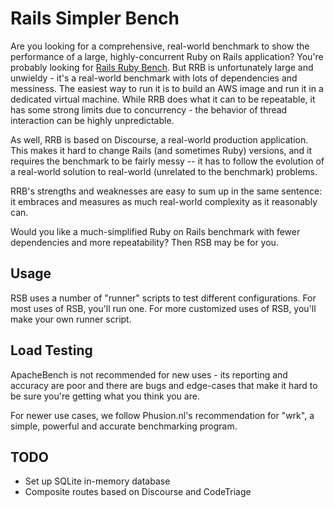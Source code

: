 # Rails Simpler Bench

Are you looking for a comprehensive, real-world benchmark to show the
performance of a large, highly-concurrent Ruby on Rails application?
You're probably looking for [Rails Ruby
Bench](https://github.com/noahgibbs/rails_ruby_bench). But RRB is
unfortunately large and unwieldy - it's a real-world benchmark with
lots of dependencies and messiness. The easiest way to run it is to
build an AWS image and run it in a dedicated virtual machine. While
RRB does what it can to be repeatable, it has some strong limits due
to concurrency - the behavior of thread interaction can be highly
unpredictable.

As well, RRB is based on Discourse, a real-world production
application. This makes it hard to change Rails (and sometimes Ruby)
versions, and it requires the benchmark to be fairly messy -- it has
to follow the evolution of a real-world solution to real-world
(unrelated to the benchmark) problems.

RRB's strengths and weaknesses are easy to sum up in the same
sentence: it embraces and measures as much real-world complexity as it
reasonably can.

Would you like a much-simplified Ruby on Rails benchmark with fewer
dependencies and more repeatability? Then RSB may be for you.

## Usage

RSB uses a number of "runner" scripts to test different
configurations. For most uses of RSB, you'll run one. For more
customized uses of RSB, you'll make your own runner script.

## Load Testing

ApacheBench is not recommended for new uses - its reporting and
accuracy are poor and there are bugs and edge-cases that make it hard
to be sure you're getting what you think you are.

For newer use cases, we follow Phusion.nl's recommendation for "wrk",
a simple, powerful and accurate benchmarking program.

## TODO

* Set up SQLite in-memory database
* Composite routes based on Discourse and CodeTriage
